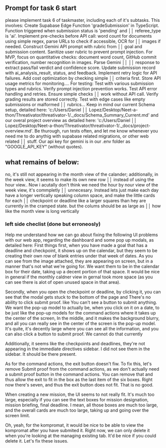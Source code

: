 ## Prompt for task 6 start
 please implement task 6 of taskmaster, including each of it's subtasks. This involves: Create Supabase Edge Function 'gradeSubmission' in TypeScript. Function triggered when submission status is 'pending' and              ││   referee_type is 'ai'. Implement pre-checks before API call: word count for documents using simple regex, parse URLs to check if accessible, OCR for    ││ images if needed. Construct Gemini API prompt with rubric from      ││   goal and submission content. Sanitize user rubric to prevent prompt injection. For MVP, focus on quantitative checks: document word count, GitHub commit verification, number recognition in images. Parse Gemini ││          ││   response to extract pass/fail verdict and confidence score. Update submission record with ai_analysis_result, status, and feedback. Implement retry logic for API failures. Add cost optimization by checking simple          ││   criteria first. Store API usage metrics for monitoring.... For testing: Test with various submission types and rubrics. Verify prompt injection prevention works. Test API error handling and retries. Ensure simple checks   ││   work without API call. Verify grading results are stored correctly. Test with edge cases like empty submissions or malformed ││ rubrics... Keep in mind our current Schema setup, detailed here: 'c:/Users/Daniel             ││   Lopez/Desktop/Neet-a-thon/Threativator/threativator-1/._docs/Schema_Summary_Current.md' and our overal project overview  as detailed here: 'c:/Users/Daniel                                                                   ││   Lopez/Desktop/Neet-a-thon/Threativator/threativator-1/._docs/project-overview.md'. Be thurough, run tests often, and let me know whenever you need me to do anythig with supabase related migrations, or other web related    ││   stuff. Our api key for gemini is in our .env folder as "GOOGLE_API_KEY" (without quotes).       

## what remains of below:

no, it's still not appearing in the month view of the calander; additionally, in the week view, it seems to make its own new row   ││   instead of using the hour view.. Now i acutally don't think we need the hour by nour view of the week view, it's commpletly        ││   unnecesary. Instead lets just make each day have a longer vertically speaking column space, and make the little cards for each     ││   checkpoint or deadline like a larger squares than hey are currently in the cramped state. but the colums should be as large as     ││   how like the month view is long vertically


### left side checlist (done but erroneosly)

Help me understand how we can go about fixing the following UI problems with our web app, regarding the dashboard and some pop up modals, as detailed here: First things first, when you have made a goal that has a deadline and checkpoint, it shows up on the calendar, but they seem to be creating their own row of blank entries under that week of dates. As you can see from the image attached, they are appearing on screen, but in a manner that's not what we're going for. We want them to be in the calendar box for their date, taking up a decent portion of that space. It would be nice in general if the monthly caldner view in gernal took more space (as you can see there is alot of open unused space in that area). 

Secondly, when you open the checkpoint or deadline, by clicking it, you can see that the modal gets stuck to the bottom of the page and There's no ability to click submit proof. like You can't see a button to submit anything. We want the pop-up model to actually be, when you click on it on a date, to be just like the pop-up models for the command actions where it takes up the center of the screen, In the middle, and it makes the background blurry, and all you can really see in the center of the screen is the pop-up model. It's quite, it's decently large where you can see all the information, and you can also click a button to submit proof. We cannot do that currently

Additionally, it seems like the checkpoints and deadlines, they're not appearing in the immediate directives sidebar. I did not see them in the sidebar. It should be there present.

As for the command actions, the exit button doesn't fiw. To fix this, let's remove Submit proof from the command actions, as we don't actually need a submit proof button in the command actions. You can remove that and thus allow the exit to fit in the box as the last item of the six boxes. Right now there's seven, and thus the exit button does not fit. That is no good.

When creating a new mission, the UI seems to not really fit. It's much too large, especially if you can see the text boxes for mission designation, mission briefing, final deadline. I mean, all those boxes are much too large, and the overall cards are much too large, taking up and going over the screen limit. 

Oh, yeah, for the kompromat, it would be nice to be able to view the kompromat after you have submited it. Right now, we can only delete it when you're looking at the managing existing tab. It'd be nice if you could delete it. Let's fix these issues. 